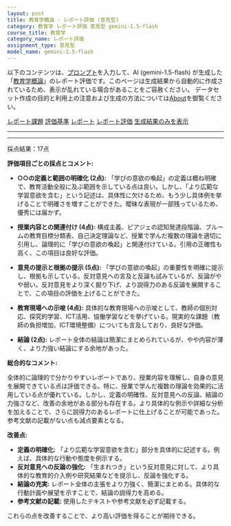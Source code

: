 ```yaml
---
layout: post
title: 教育学概論 - レポート評価 (意見型)
category: 教育学 レポート評価 意見型 gemini-1.5-flash
course_title: 教育学
category_name: レポート評価
assignment_type: 意見型
model_name: gemini-1.5-flash
---
```


以下のコンテンツは、[プロンプト](https://github.com/takedatoshiyuki/synthetic_assignments/tree/main/generated/教育学/gemini-1.5-flash/prompt_レポート評価-意見型.md)を入力して、AI (gemini-1.5-flash) が生成した「[教育学概論](/contents/教育学/)」のレポート評価です。このページは生成結果から自動的に作成されているため、表示が乱れている場合があることをご容赦ください。
データセット作成の目的と利用上の注意および生成の方法については[About](/About)を御覧ください。

[レポート課題](../レポート課題-意見型)
[評価基準](../評価基準-意見型)
[レポート](../レポート-意見型)
[レポート評価](../レポート評価-意見型)
[生成結果のみを表示](https://github.com/takedatoshiyuki/synthetic_assignments/tree/main/generated/教育学/gemini-1.5-flash/レポート評価-意見型.md)
  

***
***
  
採点結果：17点

**評価項目ごとの採点とコメント:**

* **○○の定義と範囲の明確化 (2点):** 「学びの意欲の喚起」の定義は概ね明確で、教育活動全般に及ぶ範囲を示している点は良い。しかし、「より広範な学習意欲を含む」という記述は、具体性に欠けるため、もう少し具体例を挙げることで明確さを増すことができた。曖昧な表現が一部残っているため、優秀には届かず。

* **授業内容との関連付け (4点):** 構成主義、ピアジェの認知発達段階論、ブルームの教育目標分類表、自己決定理論など、授業で学んだ複数の理論を適切に引用し、論理的に「学びの意欲の喚起」と関連付けている。引用の正確性も高く、この項目は良好な評価。

* **意見の提示と根拠の提示 (5点):** 「学びの意欲の喚起」の重要性を明確に提示し、根拠も示している。反対意見への言及と反論も試みているが、反論がやや弱い。反対意見をより深く掘り下げ、より説得力のある反論を展開することで、この項目の評価を上げることができた。

* **教育現場への示唆 (4点):** 具体的な教育現場への示唆として、教師の個別対応、探究的学習、ICT活用、協働学習などを挙げている。現実的な課題（教師の負担増加、ICT環境整備）についても言及しており、良好な評価。

* **結論 (2点):** レポート全体の結論は簡潔にまとめられているが、やや内容が薄く、より力強い結論にする余地があった。


**総合的なコメント:**

全体的に論理的で分かりやすいレポートであり、授業内容を理解し、自身の意見を展開できている点は評価できる。特に、授業で学んだ複数の理論を効果的に活用している点が優れている。しかし、定義の明確性、反対意見への反論、結論の力強さなど、改善の余地がある部分も存在する。より具体的な例示や詳細な分析を加えることで、さらに説得力のあるレポートに仕上げることが可能であった。参考文献の記載がない点も減点要素となる。


**改善点:**

* **定義の明確化:** 「より広範な学習意欲を含む」部分を具体的に記述する。例えば、具体的な行動や態度を例示する。
* **反対意見への反論の強化:** 「生まれつき」という反対意見に対して、より具体的な教育的介入例や研究結果などを提示し、反論を強化する。
* **結論の充実:**  レポート全体の主張をより力強く、簡潔にまとめる。具体的な行動計画や展望を示すことで、結論の説得力を高める。
* **参考文献の記載:** 使用したテキストや参考文献を必ず記載する。


これらの点を改善することで、より高い評価を得ることが期待できる。
